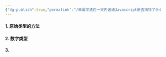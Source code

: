 ```yaml
---
{"dg-publish":true,"permalink":"/笨蛋学渣在一天内速通Javascript是否搞错了什么/05-Javascript 数据类型/"}
---
```


#### 1. 原始类型的方法


#### 2. 数字类型
#### 3.